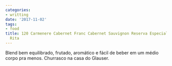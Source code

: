 ```yaml
---
categories:
- writting
date: '2017-11-02'
tags:
- food
title: 120 Carmenere Cabernet Franc Cabernet Sauvignon Reserva Especial 2016 Santa
  Rita
---
```


Blend bem equilibrado, frutado, aromático e fácil de beber em um médio corpo pra menos. Churrasco na casa do Glauser.